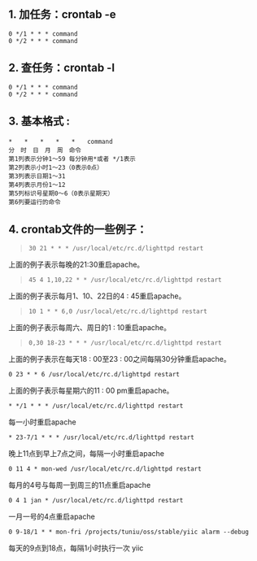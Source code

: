 ## 1. 加任务：crontab -e

```
0 */1 * * * command
0 */2 * * * command
```

## 2. 查任务：crontab -l

```
0 */1 * * * command
0 */2 * * * command
```

## 3. 基本格式 :

```
*　　*　　*　　*　　*　　command
分　时　日　月　周　命令
第1列表示分钟1～59 每分钟用*或者 */1表示
第2列表示小时1～23（0表示0点）
第3列表示日期1～31
第4列表示月份1～12
第5列标识号星期0～6（0表示星期天）
第6列要运行的命令
```

## 4. crontab文件的一些例子：

> ```
> 30 21 * * * /usr/local/etc/rc.d/lighttpd restart
> ```

上面的例子表示每晚的21:30重启apache。

> ```
> 45 4 1,10,22 * * /usr/local/etc/rc.d/lighttpd restart
> ```

上面的例子表示每月1、10、22日的4 : 45重启apache。

> ```
> 10 1 * * 6,0 /usr/local/etc/rc.d/lighttpd restart
> ```

上面的例子表示每周六、周日的1 : 10重启apache。

> ```
> 0,30 18-23 * * * /usr/local/etc/rc.d/lighttpd restart
> ```

上面的例子表示在每天18 : 00至23 : 00之间每隔30分钟重启apache。

```
0 23 * * 6 /usr/local/etc/rc.d/lighttpd restart
```

上面的例子表示每星期六的11 : 00 pm重启apache。

```
* */1 * * * /usr/local/etc/rc.d/lighttpd restart 
```

每一小时重启apache

```
* 23-7/1 * * * /usr/local/etc/rc.d/lighttpd restart
```

晚上11点到早上7点之间，每隔一小时重启apache

```
0 11 4 * mon-wed /usr/local/etc/rc.d/lighttpd restart
```

每月的4号与每周一到周三的11点重启apache

```
0 4 1 jan * /usr/local/etc/rc.d/lighttpd restart
```

一月一号的4点重启apache

```
0 9-18/1 * * mon-fri /projects/tuniu/oss/stable/yiic alarm --debug
```

每天的9点到18点，每隔1小时执行一次 yiic